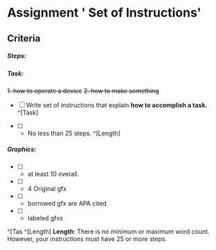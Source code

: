 # Assignment  ' Set of Instructions' 


## Criteria
#####  Steps:
##### Task:
~~1.	how to operate a device~~ 
~~2.	how to make something~~
- [ ] Write set of instructions that explain **how to accomplish a task.** ^[Task]

- [ ] - No less than 25 steps. ^[Length]

##### Graphics:
- [ ] 	-	at least 10 overall.
- [ ] 	-	4 Original gfx
- [ ] 	- borrowed gfx are APA cited
- [ ] 	- labeled gfxs

^[Tas
^[Length] **Length**: There is no minimum or maximum word count. However, your instructions must have 25 or more steps.

<!--stackedit_data:
eyJoaXN0b3J5IjpbLTE1NzAzMTY3MTNdfQ==
-->